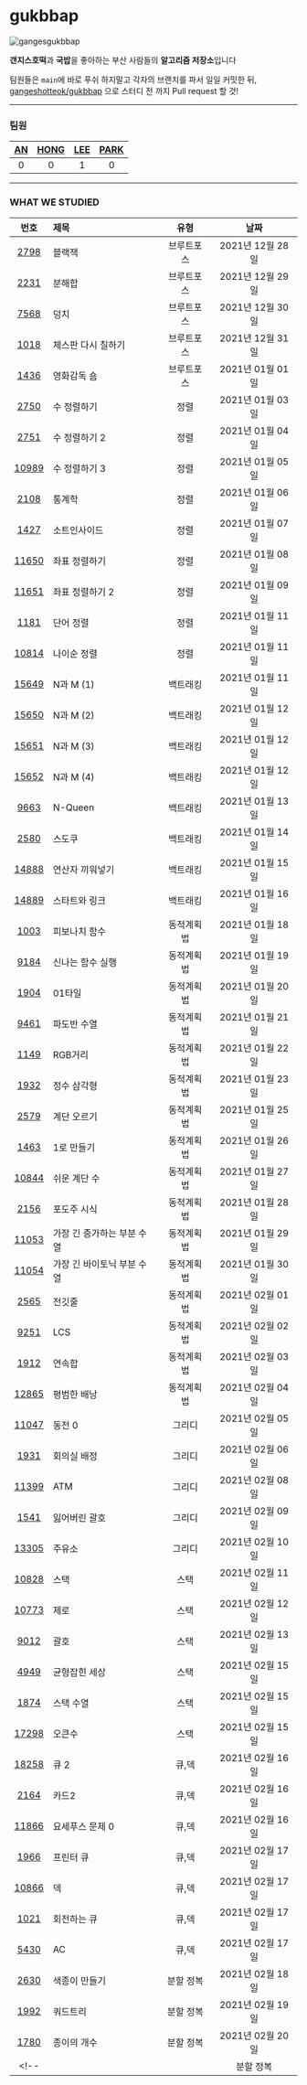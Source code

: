 
# gukbbap

![gangesgukbbap](https://i.ibb.co/f8hYZYM/Kakao-Talk-Photo-2020-12-11-19-17-04-removebg-preview.png)

**갠지스호떡**과 **국밥**을 좋아하는 부산 사람들의 **알고리즘 저장소**입니다

팀원들은 `main`에 바로 푸쉬 하지말고 각자의 브랜치를 파서 일일 커밋한 뒤, [gangeshotteok/gukbbap](https://github.com/GANGESHOTTEOK/gukbbap) 으로 스터디 전 까지 Pull request 할 것!  

---

### 팀원

|[AN](https://github.com/muzee99)|[HONG](https://github.com/kick-snare)|[LEE](https://github.com/rubinstory)|[PARK](https://github.com/DonghanPark)|
|:-:|:-:|:-:|:-:|
|0|0|1|0|

---

### WHAT WE STUDIED

|번호|제목|유형|날짜|
|:-:|:-|:-:|:-:|
|[2798](https://www.acmicpc.net/problem/2798)|블랙잭|브루트포스|2021년 12월 28일|
|[2231](https://www.acmicpc.net/problem/2231)|분해합|브루트포스|2021년 12월 29일|
|[7568](https://www.acmicpc.net/problem/7568)|덩치|브루트포스|2021년 12월 30일|
|[1018](https://www.acmicpc.net/problem/1018)|체스판 다시 칠하기|브루트포스|2021년 12월 31일|
|[1436](https://www.acmicpc.net/problem/1436)|영화감독 숌|브루트포스|2021년 01월 01일|
|[2750](https://www.acmicpc.net/problem/2750)|수 정렬하기|정렬|2021년 01월 03일|
|[2751](https://www.acmicpc.net/problem/2751)|수 정렬하기 2|정렬|2021년 01월 04일|
|[10989](https://www.acmicpc.net/problem/10989)|수 정렬하기 3|정렬|2021년 01월 05일|
|[2108](https://www.acmicpc.net/problem/2108)|통계학|정렬|2021년 01월 06일|
|[1427](https://www.acmicpc.net/problem/1427)|소트인사이드|정렬|2021년 01월 07일|
|[11650](https://www.acmicpc.net/problem/11650)|좌표 정렬하기|정렬|2021년 01월 08일|
|[11651](https://www.acmicpc.net/problem/11651)|좌표 정렬하기 2|정렬|2021년 01월 09일|
|[1181](https://www.acmicpc.net/problem/1181)|단어 정렬|정렬|2021년 01월 11일|
|[10814](https://www.acmicpc.net/problem/10814)|나이순 정렬|정렬|2021년 01월 11일|
|[15649](https://www.acmicpc.net/problem/15649)|N과 M (1)|백트래킹|2021년 01월 11일|
|[15650](https://www.acmicpc.net/problem/15650)|N과 M (2)|백트래킹|2021년 01월 12일|
|[15651](https://www.acmicpc.net/problem/15651)|N과 M (3)|백트래킹|2021년 01월 12일|
|[15652](https://www.acmicpc.net/problem/15652)|N과 M (4)|백트래킹|2021년 01월 12일|
|[9663](https://www.acmicpc.net/problem/9663)|N-Queen|백트래킹|2021년 01월 13일|
|[2580](https://www.acmicpc.net/problem/2580)|스도쿠|백트래킹|2021년 01월 14일|
|[14888](https://www.acmicpc.net/problem/14888)|연산자 끼워넣기|백트래킹|2021년 01월 15일|
|[14889](https://www.acmicpc.net/problem/14889)|스타트와 링크|백트래킹|2021년 01월 16일|
|[1003](https://www.acmicpc.net/problem/1003)|피보나치 함수|동적계획법|2021년 01월 18일|
|[9184](https://www.acmicpc.net/problem/9184)|신나는 함수 실행|동적계획법|2021년 01월 19일|
|[1904](https://www.acmicpc.net/problem/1904)|01타일|동적계획법|2021년 01월 20일|
|[9461](https://www.acmicpc.net/problem/9461)|파도반 수열|동적계획법|2021년 01월 21일|
|[1149](https://www.acmicpc.net/problem/1149)|RGB거리|동적계획법|2021년 01월 22일|
|[1932](https://www.acmicpc.net/problem/1932)|정수 삼각형|동적계획법|2021년 01월 23일|
|[2579](https://www.acmicpc.net/problem/2579)|계단 오르기|동적계획법|2021년 01월 25일|
|[1463](https://www.acmicpc.net/problem/1463)|1로 만들기|동적계획법|2021년 01월 26일|
|[10844](https://www.acmicpc.net/problem/10844)|쉬운 계단 수|동적계획법|2021년 01월 27일|
|[2156](https://www.acmicpc.net/problem/2156)|포도주 시식|동적계획법|2021년 01월 28일|
|[11053](https://www.acmicpc.net/problem/11053)|가장 긴 증가하는 부분 수열|동적계획법|2021년 01월 29일|
|[11054](https://www.acmicpc.net/problem/11054)|가장 긴 바이토닉 부분 수열|동적계획법|2021년 01월 30일|
|[2565](https://www.acmicpc.net/problem/2565)|전깃줄|동적계획법|2021년 02월 01일|
|[9251](https://www.acmicpc.net/problem/9251)|LCS|동적계획법|2021년 02월 02일|
|[1912](https://www.acmicpc.net/problem/1912)|연속합|동적계획법|2021년 02월 03일|
|[12865](https://www.acmicpc.net/problem/12865)|평범한 배낭|동적계획법|2021년 02월 04일|
|[11047](https://www.acmicpc.net/problem/11047)|동전 0|그리디|2021년 02월 05일|
|[1931](https://www.acmicpc.net/problem/1931)|회의실 배정|그리디|2021년 02월 06일|
|[11399](https://www.acmicpc.net/problem/11399)|ATM|그리디|2021년 02월 08일|
|[1541](https://www.acmicpc.net/problem/1541)|잃어버린 괄호|그리디|2021년 02월 09일|
|[13305](https://www.acmicpc.net/problem/13305)|주유소|그리디|2021년 02월 10일|
|[10828](https://www.acmicpc.net/problem/10828)|스택|스택|2021년 02월 11일|
|[10773](https://www.acmicpc.net/problem/10773)|제로|스택|2021년 02월 12일|
|[9012](https://www.acmicpc.net/problem/9012)|괄호|스택|2021년 02월 13일|
|[4949](https://www.acmicpc.net/problem/4949)|균형잡힌 세상|스택|2021년 02월 15일|
|[1874](https://www.acmicpc.net/problem/1874)|스택 수열|스택|2021년 02월 15일|
|[17298](https://www.acmicpc.net/problem/17298)|오큰수|스택|2021년 02월 15일|
|[18258](https://www.acmicpc.net/problem/18258)|큐 2|큐,덱|2021년 02월 16일|
|[2164](https://www.acmicpc.net/problem/2164)|카드2|큐,덱|2021년 02월 16일|
|[11866](https://www.acmicpc.net/problem/11866)|요세푸스 문제 0|큐,덱|2021년 02월 16일|
|[1966](https://www.acmicpc.net/problem/1966)|프린터 큐|큐,덱|2021년 02월 17일|
|[10866](https://www.acmicpc.net/problem/10866)|덱|큐,덱|2021년 02월 17일|
|[1021](https://www.acmicpc.net/problem/1021)|회전하는 큐|큐,덱|2021년 02월 17일|
|[5430](https://www.acmicpc.net/problem/5430)|AC|큐,덱|2021년 02월 17일|
|[2630](https://www.acmicpc.net/problem/2630)|색종이 만들기|분할 정복|2021년 02월 18일|
|[1992](https://www.acmicpc.net/problem/1992)|쿼드트리|분할 정복|2021년 02월 19일|
|[1780](https://www.acmicpc.net/problem/1780)|종이의 개수|분할 정복|2021년 02월 20일|
<!-- |[](https://www.acmicpc.net/problem/)||분할 정복|2021년 02월 20일| -->